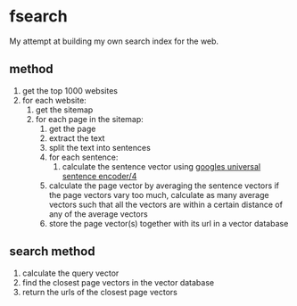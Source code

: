 # fsearch

My attempt at building my own search index for the web.

## method

1. get the top 1000 websites
2. for each website:
    1. get the sitemap
    2. for each page in the sitemap:
        1. get the page
        2. extract the text
        3. split the text into sentences
        4. for each sentence:
            1. calculate the sentence vector using [googles universal sentence encoder/4](https://tfhub.dev/google/universal-sentence-encoder/4)
        5. calculate the page vector by averaging the sentence vectors
            if the page vectors vary too much, calculate as many average vectors such that all the vectors are within a certain distance of any of the average vectors
        6. store the page vector(s) together with its url in a vector database

## search method
1. calculate the query vector
2. find the closest page vectors in the vector database
3. return the urls of the closest page vectors

